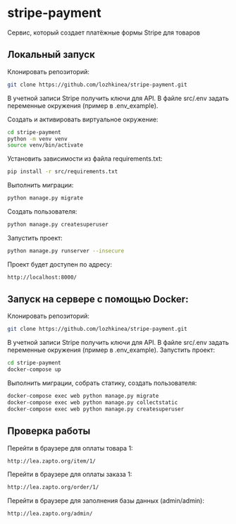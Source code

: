 # stripe-payment
Сервис, который создает платёжные формы Stripe для товаров

## Локальный запуск

Клонировать репозиторий:
```bash
git clone https://github.com/lozhkinea/stripe-payment.git
```

В учетной записи Stripe получить ключи для API.
В файле src/.env задать переменные окружения (пример в .env_example).

Создать и активировать виртуальное окружение:
```bash
cd stripe-payment
python -m venv venv
source venv/bin/activate
```

Установить зависимости из файла requirements.txt:
```bash
pip install -r src/requirements.txt
```

Выполнить миграции:
```bash
python manage.py migrate
```

Создать пользователя:
```bash
python manage.py createsuperuser
```

Запустить проект:
```bash
python manage.py runserver --insecure 
```

Проект будет доступен по адресу:
```bash
http://localhost:8000/

```

## Запуск на сервере с помощью Docker:

Клонировать репозиторий:
```bash
git clone https://github.com/lozhkinea/stripe-payment.git
```

В учетной записи Stripe получить ключи для API.
В файле src/.env задать переменные окружения (пример в .env_example).
Запустить проект:
```bash
cd stripe-payment
docker-compose up
```
Выполнить миграции, собрать статику, создать пользователя:
```bash
docker-compose exec web python manage.py migrate
docker-compose exec web python manage.py collectstatic
docker-compose exec web python manage.py createsuperuser
```

## Проверка работы

Перейти в браузере для оплаты товара 1:
```bash
http://lea.zapto.org/item/1/

```

Перейти в браузере для оплаты заказа 1:
```bash
http://lea.zapto.org/order/1/
```

Перейти в браузере для заполнения базы данных (admin/admin):
```bash
http://lea.zapto.org/admin/

```
